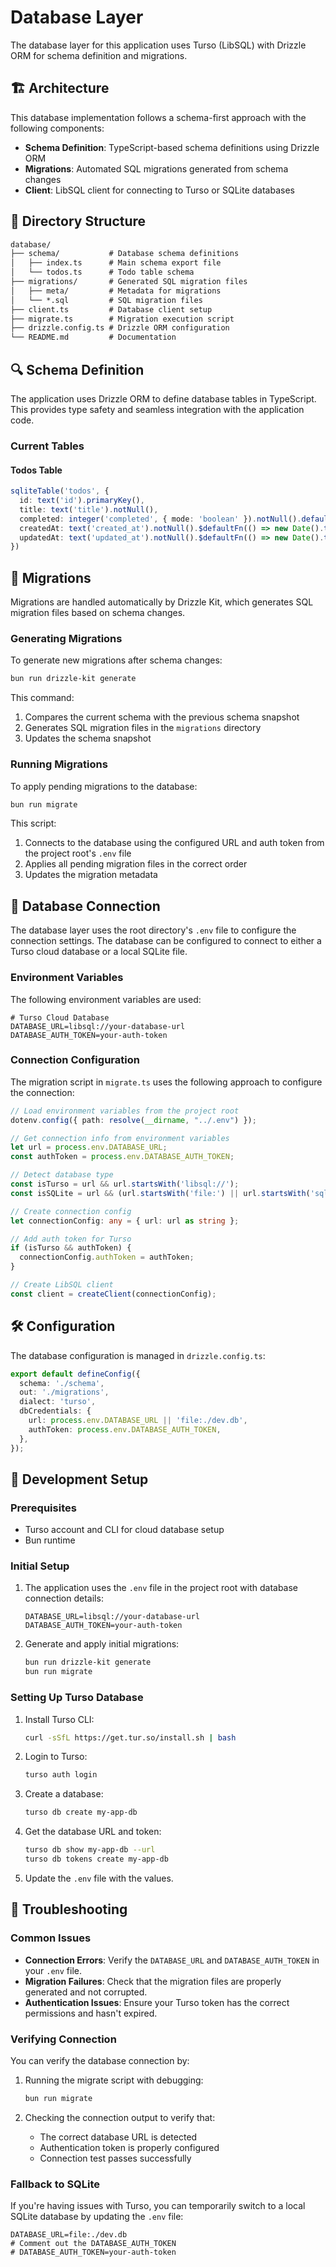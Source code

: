 # Database Layer

The database layer for this application uses Turso (LibSQL) with Drizzle ORM for schema definition and migrations.

## 🏗️ Architecture

This database implementation follows a schema-first approach with the following components:

- **Schema Definition**: TypeScript-based schema definitions using Drizzle ORM
- **Migrations**: Automated SQL migrations generated from schema changes
- **Client**: LibSQL client for connecting to Turso or SQLite databases

## 📁 Directory Structure

```txt
database/
├── schema/           # Database schema definitions
│   ├── index.ts      # Main schema export file
│   └── todos.ts      # Todo table schema
├── migrations/       # Generated SQL migration files
│   ├── meta/         # Metadata for migrations
│   └── *.sql         # SQL migration files
├── client.ts         # Database client setup
├── migrate.ts        # Migration execution script
├── drizzle.config.ts # Drizzle ORM configuration
└── README.md         # Documentation
```

## 🔍 Schema Definition

The application uses Drizzle ORM to define database tables in TypeScript. This provides type safety and seamless integration with the application code.

### Current Tables

#### Todos Table

```typescript
sqliteTable('todos', {
  id: text('id').primaryKey(),
  title: text('title').notNull(),
  completed: integer('completed', { mode: 'boolean' }).notNull().default(false),
  createdAt: text('created_at').notNull().$defaultFn(() => new Date().toISOString()),
  updatedAt: text('updated_at').notNull().$defaultFn(() => new Date().toISOString()),
})
```

## 🔄 Migrations

Migrations are handled automatically by Drizzle Kit, which generates SQL migration files based on schema changes.

### Generating Migrations

To generate new migrations after schema changes:

```bash
bun run drizzle-kit generate
```

This command:

1. Compares the current schema with the previous schema snapshot
2. Generates SQL migration files in the `migrations` directory
3. Updates the schema snapshot

### Running Migrations

To apply pending migrations to the database:

```bash
bun run migrate
```

This script:

1. Connects to the database using the configured URL and auth token from the project root's `.env` file
2. Applies all pending migration files in the correct order
3. Updates the migration metadata

## 🔌 Database Connection

The database layer uses the root directory's `.env` file to configure the connection settings. The database can be configured to connect to either a Turso cloud database or a local SQLite file.

### Environment Variables

The following environment variables are used:

```env
# Turso Cloud Database
DATABASE_URL=libsql://your-database-url
DATABASE_AUTH_TOKEN=your-auth-token
```

### Connection Configuration

The migration script in `migrate.ts` uses the following approach to configure the connection:

```typescript
// Load environment variables from the project root
dotenv.config({ path: resolve(__dirname, "../.env") });

// Get connection info from environment variables
let url = process.env.DATABASE_URL;
const authToken = process.env.DATABASE_AUTH_TOKEN;

// Detect database type
const isTurso = url && url.startsWith('libsql://');
const isSQLite = url && (url.startsWith('file:') || url.startsWith('sqlite:'));

// Create connection config
let connectionConfig: any = { url: url as string };

// Add auth token for Turso
if (isTurso && authToken) {
  connectionConfig.authToken = authToken;
}

// Create LibSQL client
const client = createClient(connectionConfig);
```

## 🛠️ Configuration

The database configuration is managed in `drizzle.config.ts`:

```typescript
export default defineConfig({
  schema: './schema',
  out: './migrations',
  dialect: 'turso',
  dbCredentials: {
    url: process.env.DATABASE_URL || 'file:./dev.db',
    authToken: process.env.DATABASE_AUTH_TOKEN,
  },
});
```

## 🔧 Development Setup

### Prerequisites

- Turso account and CLI for cloud database setup
- Bun runtime

### Initial Setup

1. The application uses the `.env` file in the project root with database connection details:

   ```.env
   DATABASE_URL=libsql://your-database-url
   DATABASE_AUTH_TOKEN=your-auth-token
   ```
2. Generate and apply initial migrations:

   ```bash
   bun run drizzle-kit generate
   bun run migrate
   ```

### Setting Up Turso Database

1. Install Turso CLI:

   ```bash
   curl -sSfL https://get.tur.so/install.sh | bash
   ```
2. Login to Turso:

   ```bash
   turso auth login
   ```
3. Create a database:

   ```bash
   turso db create my-app-db
   ```
4. Get the database URL and token:

   ```bash
   turso db show my-app-db --url
   turso db tokens create my-app-db
   ```
5. Update the `.env` file with the values.

## 🚨 Troubleshooting

### Common Issues

- **Connection Errors**: Verify the `DATABASE_URL` and `DATABASE_AUTH_TOKEN` in your `.env` file.
- **Migration Failures**: Check that the migration files are properly generated and not corrupted.
- **Authentication Issues**: Ensure your Turso token has the correct permissions and hasn't expired.

### Verifying Connection

You can verify the database connection by:

1. Running the migrate script with debugging:

   ```bash
   bun run migrate
   ```
2. Checking the connection output to verify that:

   - The correct database URL is detected
   - Authentication token is properly configured
   - Connection test passes successfully

### Fallback to SQLite

If you're having issues with Turso, you can temporarily switch to a local SQLite database by updating the `.env` file:

```env
DATABASE_URL=file:./dev.db
# Comment out the DATABASE_AUTH_TOKEN
# DATABASE_AUTH_TOKEN=your-auth-token
```
